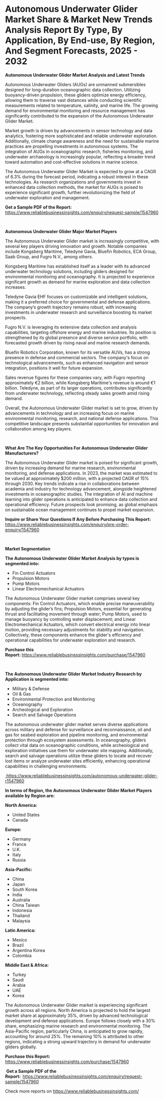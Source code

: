 <p><h1>Autonomous Underwater Glider Market Share & Market New Trends Analysis Report By Type, By Application, By End-use, By Region, And Segment Forecasts, 2025 - 2032</h1></p><p><strong>Autonomous Underwater Glider Market Analysis and Latest Trends</strong></p>
<p><p>Autonomous Underwater Gliders (AUGs) are unmanned submersibles designed for long-duration oceanographic data collection. Utilizing buoyancy-driven propulsion, these gliders optimize energy efficiency, allowing them to traverse vast distances while conducting scientific measurements related to temperature, salinity, and marine life. The growing demand for environmental monitoring and resource management has significantly contributed to the expansion of the Autonomous Underwater Glider Market.</p><p>Market growth is driven by advancements in sensor technology and data analytics, fostering more sophisticated and reliable underwater exploration. Additionally, climate change awareness and the need for sustainable marine practices are propelling investments in autonomous systems. The integration of AUGs in oceanographic research, fisheries monitoring, and underwater archaeology is increasingly popular, reflecting a broader trend toward automation and cost-effective solutions in marine science.</p><p>The Autonomous Underwater Glider Market is expected to grow at a CAGR of 6.3% during the forecast period, indicating a robust interest in these technologies. As research organizations and governments invest in enhanced data collection methods, the market for AUGs is poised to experience significant growth, further revolutionizing the field of underwater exploration and management.</p></p>
<p><strong>Get a Sample PDF of the Report:&nbsp;</strong> <a href="https://www.reliablebusinessinsights.com/enquiry/request-sample/1547960?utm_campaign=2445&utm_medium=2&utm_source=Github&utm_content=ia&utm_term=20022025&utm_id=autonomous-underwater-glider">https://www.reliablebusinessinsights.com/enquiry/request-sample/1547960</a></p>
<p>&nbsp;</p>
<p><strong>Autonomous Underwater Glider Major Market Players</strong></p>
<p><p>The Autonomous Underwater Glider market is increasingly competitive, with several key players driving innovation and growth. Notable companies include Kongsberg Maritime, Teledyne Gavia, Bluefin Robotics, ECA Group, Saab Group, and Fugro N.V., among others. </p><p>Kongsberg Maritime has established itself as a leader with its advanced underwater technology solutions, including gliders designed for environmental monitoring and oceanography. It is projected to experience significant growth as demand for marine exploration and data collection increases.</p><p>Teledyne Gavia EHF focuses on customizable and intelligent solutions, making it a preferred choice for governmental and defense applications. The company’s growth trajectory remains robust, with increasing investments in underwater research and surveillance boosting its market prospects.</p><p>Fugro N.V. is leveraging its extensive data collection and analysis capabilities, targeting offshore energy and marine industries. Its position is strengthened by its global presence and diverse service portfolio, with forecasted growth driven by rising naval and marine research demands.</p><p>Bluefin Robotics Corporation, known for its versatile AUVs, has a strong presence in defense and commercial sectors. The company's focus on technological advancements, such as enhanced navigation and sensor integration, positions it well for future expansion.</p><p>Sales revenue figures for these companies vary, with Fugro reporting approximately €2 billion, while Kongsberg Maritime's revenue is around €1 billion. Teledyne, as part of its larger operations, contributes significantly from underwater technology, reflecting steady sales growth amid rising demand.</p><p>Overall, the Autonomous Underwater Glider market is set to grow, driven by advancements in technology and an increasing focus on marine environmental monitoring, research, and national defense applications. This competitive landscape presents substantial opportunities for innovation and collaboration among key players.</p></p>
<p>&nbsp;</p>
<p><strong>What Are The Key Opportunities For Autonomous Underwater Glider Manufacturers?</strong></p>
<p><p>The Autonomous Underwater Glider market is poised for significant growth, driven by increasing demand for marine research, environmental monitoring, and defense applications. In 2023, the market was estimated to be valued at approximately $200 million, with a projected CAGR of 15% through 2030. Key trends indicate a rise in collaborations between academia and industry for technology advancement, alongside heightened investments in oceanographic studies. The integration of AI and machine learning into glider operations is anticipated to enhance data collection and operational efficiency. Future prospects look promising, as global emphasis on sustainable ocean management continues to propel market expansion.</p></p>
<p><strong>Inquire or Share Your Questions If Any Before Purchasing This Report:</strong> <a href="https://www.reliablebusinessinsights.com/enquiry/pre-order-enquiry/1547960?utm_campaign=2445&utm_medium=2&utm_source=Github&utm_content=ia&utm_term=20022025&utm_id=autonomous-underwater-glider">https://www.reliablebusinessinsights.com/enquiry/pre-order-enquiry/1547960</a></p>
<p>&nbsp;</p>
<p><strong>Market Segmentation</strong></p>
<p><strong>The Autonomous Underwater Glider Market Analysis by types is segmented into:</strong></p>
<p><ul><li>Fin Control Actuators</li><li>Propulsion Motors</li><li>Pump Motors</li><li>Linear Electromechanical Actuators</li></ul></p>
<p><p>The Autonomous Underwater Glider market comprises several key components: Fin Control Actuators, which enable precise maneuverability by adjusting the glider’s fins; Propulsion Motors, essential for generating thrust and facilitating movement through water; Pump Motors, used to manage buoyancy by controlling water displacement; and Linear Electromechanical Actuators, which convert electrical energy into linear motion, providing necessary adjustments for stability and navigation. Collectively, these components enhance the glider's efficiency and operational capabilities for underwater exploration and research.</p></p>
<p><strong>Purchase this Report:&nbsp;</strong><a href="https://www.reliablebusinessinsights.com/purchase/1547960?utm_campaign=2445&utm_medium=2&utm_source=Github&utm_content=ia&utm_term=20022025&utm_id=autonomous-underwater-glider">https://www.reliablebusinessinsights.com/purchase/1547960</a></p>
<p>&nbsp;</p>
<p><strong>The Autonomous Underwater Glider Market Industry Research by Application is segmented into:</strong></p>
<p><ul><li>Military & Defense</li><li>Oil & Gas</li><li>Environmental Protection and Monitoring</li><li>Oceanography</li><li>Archeological and Exploration</li><li>Search and Salvage Operations</li></ul></p>
<p><p>The autonomous underwater glider market serves diverse applications across military and defense for surveillance and reconnaissance, oil and gas for seabed exploration and pipeline monitoring, and environmental protection through ecosystem assessments. In oceanography, gliders collect vital data on oceanographic conditions, while archeological and exploration initiatives use them for underwater site mapping. Additionally, search and salvage operations utilize these gliders to locate and recover lost items or analyze underwater sites efficiently, enhancing operational capabilities in challenging environments.</p></p>
<p><a href="https://www.reliablebusinessinsights.com/autonomous-underwater-glider-r1547960?utm_campaign=2445&utm_medium=2&utm_source=Github&utm_content=ia&utm_term=20022025&utm_id=autonomous-underwater-glider">&nbsp;https://www.reliablebusinessinsights.com/autonomous-underwater-glider-r1547960</a></p>
<p><strong>In terms of Region, the Autonomous Underwater Glider Market Players available by Region are:</strong></p>
<p>
    <p> <strong> North America: </strong>
        <ul>
            <li>United States</li>
            <li>Canada</li>
        </ul>
        </p> 
    <p> <strong> Europe: </strong>
        <ul>
            <li>Germany</li>
            <li>France</li>
            <li>U.K.</li>
            <li>Italy</li>
            <li>Russia</li>
        </ul>
        </p> 
    <p> <strong> Asia-Pacific: </strong>
        <ul>
            <li>China</li>
            <li>Japan</li>
            <li>South Korea</li>
            <li>India</li>
            <li>Australia</li>
            <li>China Taiwan</li>
            <li>Indonesia</li>
            <li>Thailand</li>
            <li>Malaysia</li>
        </ul>
        </p> 
    <p> <strong> Latin America: </strong>
        <ul>
            <li>Mexico</li>
            <li>Brazil</li>
            <li>Argentina Korea</li>
            <li>Colombia</li>
        </ul>
        </p> 
    <p> <strong> Middle East & Africa: </strong>
        <ul>
            <li>Turkey</li>
            <li>Saudi</li>
            <li>Arabia</li>
            <li>UAE</li>
            <li>Korea</li>
        </ul>
    </p>
    </p>
<p><p>The Autonomous Underwater Glider market is experiencing significant growth across all regions. North America is projected to hold the largest market share at approximately 35%, driven by advanced technological development and defense applications. Europe follows closely with a 30% share, emphasizing marine research and environmental monitoring. The Asia-Pacific region, particularly China, is anticipated to grow rapidly, accounting for around 25%. The remaining 10% is attributed to other regions, indicating a strong upward trajectory in demand for underwater gliders globally.</p></p>
<p><strong>Purchase this Report: </strong><a href="https://www.reliablebusinessinsights.com/purchase/1547960?utm_campaign=2445&utm_medium=2&utm_source=Github&utm_content=ia&utm_term=20022025&utm_id=autonomous-underwater-glider">https://www.reliablebusinessinsights.com/purchase/1547960</a></p>
<p>&nbsp;<strong>Get a Sample PDF of the Report:&nbsp;&nbsp;</strong><a href="https://www.reliablebusinessinsights.com/enquiry/request-sample/1547960?utm_campaign=2445&utm_medium=2&utm_source=Github&utm_content=ia&utm_term=20022025&utm_id=autonomous-underwater-glider">https://www.reliablebusinessinsights.com/enquiry/request-sample/1547960</a></p>
<p><strong></strong></p>
<p>Check more reports on <a href="https://www.reliablebusinessinsights.com/?utm_campaign=2445&utm_medium=2&utm_source=Github&utm_content=ia&utm_term=20022025&utm_id=autonomous-underwater-glider">https://www.reliablebusinessinsights.com/</a></p>